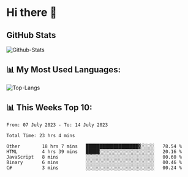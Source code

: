 # Hi there 👋

## GitHub Stats
![Github-Stats](https://github-readme-stats-sigma-five.vercel.app/api?username=ltorson&show_icons=true&theme=radical&count_private=true)

## 📊 My Most Used Languages:
![Top-Langs](https://github-readme-stats-sigma-five.vercel.app/api/top-langs/?username=LTorson&layout=compact&langs_count=10)

## 📊 This Weeks Top 10:
<!--START_SECTION:waka-->

```text
From: 07 July 2023 - To: 14 July 2023

Total Time: 23 hrs 4 mins

Other        18 hrs 7 mins   ███████████████████▓░░░░░   78.54 %
HTML         4 hrs 39 mins   █████░░░░░░░░░░░░░░░░░░░░   20.16 %
JavaScript   8 mins          ░░░░░░░░░░░░░░░░░░░░░░░░░   00.60 %
Binary       6 mins          ░░░░░░░░░░░░░░░░░░░░░░░░░   00.46 %
C#           3 mins          ░░░░░░░░░░░░░░░░░░░░░░░░░   00.24 %
```

<!--END_SECTION:waka-->
